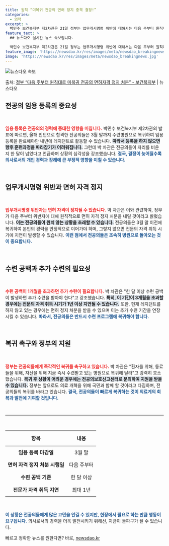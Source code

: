 ```yaml
---
title: 원칙 “미복귀 전공의 면허 정지 충격 결정!”
categories:
  - 의학
excerpt: >
  박민수 보건복지부 제2차관은 21일 정부는 업무개시명령 위반에 대해서는 다음 주부터 원칙대로 면허자격 정지 …
feature_text: >
  ## 뉴스다오 실시간 뉴스 속보입니다.

  박민수 보건복지부 제2차관은 21일 정부는 업무개시명령 위반에 대해서는 다음 주부터 원칙대로 면허자격 정지 …
feature_image: 'https://newsdao.kr/res/images/meta/newsdao_breakingnews.jpg'
image: 'https://newsdao.kr/res/images/meta/newsdao_breakingnews.jpg'
---
```


![뉴스다오 속보](https://newsdao.kr/res/images/meta/newsdao_breakingnews.jpg)

<p>출처: <a href="https://newsdao.kr/3394" rel="dofollow">정부 “다음 주부터 원칙대로 미복귀 전공의 면허자격 정지 처분”  - 보건복지부</a> | 뉴스다오</p>

<h2 data-ke-size="size26">전공의 임용 등록의 중요성</h2>

<p data-ke-size="size16">&nbsp;</p>

<b><span style="color: #ee2323;">임용 등록은 전공의의 경력에 중대한 영향을 미칩니다.</span></b> 박민수 보건복지부 제2차관의 발표에 따르면, 올해 인턴으로 합격한 전공의들은 3월 말까지 수련병원으로 복귀하여 임용 등록을 완료해야만 내년에 레지던트로 활동할 수 있습니다. <b><span style="background-color: #21538527;">따라서 등록을 하지 않으면 향후 훈련과정을 따라잡기가 어려워집니다.</span></b> 그런데 박 차관은 전공의들이 자리를 비운 지 한 달이 넘었다고 언급하며 상황의 심각성을 강조했습니다. <b><span style="color: #1a5490;">결국, 결정이 늦어질수록 의사로서의 개인 경력과 장래에 큰 부정적 영향을 미칠 수 있습니다.</span></b>

<p data-ke-size="size16">&nbsp;</p>

<h2 data-ke-size="size26">업무개시명령 위반과 면허 자격 정지</h2>

<p data-ke-size="size16">&nbsp;</p>

<b><span style="color: #ee2323;">업무개시명령 위반자는 면허 자격이 정지될 수 있습니다.</span></b> 박 차관은 이와 관련하여, 정부가 다음 주부터 위반자에 대해 원칙적으로 면허 자격 정지 처분을 내릴 것이라고 밝혔습니다. <b><span style="background-color: #21538527;">이는 전공의들이 원치 않는 상황을 초래할 수 있습니다.</span></b> 전공의들은 3월 말 이전에 복귀하여 본인의 경력을 안정적으로 이어가야 하며, 그렇지 않으면 전문의 자격 취득 시기에 지연이 발생할 수 있습니다. <b><span style="color: #1a5490;">이런 점에서 전공의들은 조속히 병원으로 돌아오는 것이 중요합니다.</span></b>

<p data-ke-size="size16">&nbsp;</p>

<h2 data-ke-size="size26">수련 공백과 추가 수련의 필요성</h2>

<p data-ke-size="size16">&nbsp;</p>

<b><span style="color: #ee2323;">수련 공백이 1개월을 초과하면 추가 수련이 필요합니다.</span></b> 박 차관은 "한 달 이상 수련 공백이 발생하면 추가 수련을 받아야 한다"고 강조했습니다. <b><span style="background-color: #21538527;">특히, 이 기간이 3개월을 초과할 경우에는 전문의 자격 취득 시기가 1년 이상 지연될 수 있습니다.</span></b> 또한, 현재 레지던트를 하지 않고 있는 경우에는 면허 정지 처분을 받을 수 있으며 이는 추가 수련 기간을 연장시킬 수 있습니다. <b><span style="color: #1a5490;">따라서, 전공의들은 반드시 수련 프로그램에 복귀해야 합니다.</span></b> 

<p data-ke-size="size16">&nbsp;</p>

<h2 data-ke-size="size26">복귀 촉구와 정부의 지원</h2>

<p data-ke-size="size16">&nbsp;</p>

<b><span style="color: #ee2323;">정부는 전공의들에게 즉각적인 복귀를 촉구하고 있습니다.</span></b> 박 차관은 "환자를 위해, 동료들을 위해, 자신을 위해 지금 즉시 수련받고 있는 병원으로 복귀해 달라"고 강력히 호소했습니다. <b><span style="background-color: #21538527;">복귀 후 상황이 어려운 경우에는 전공의보호신고센터로 문의하여 지원을 받을 수 있습니다.</span></b> 정부는 앞으로도 의료 개혁을 위해 국민과 함께 할 것이라고 다짐하며, 전공의들의 복귀를 바라고 있습니다. <b><span style="color: #1a5490;">결국, 전공의들이 빠르게 복귀하는 것이 의료계의 회복과 발전에 기여할 것입니다.</span></b>

<p data-ke-size="size16">&nbsp;</p>

<hr />

<p data-ke-size="size16">&nbsp;</p>

<table style="width: 100%; border-collapse: collapse;">
    <thead>
        <tr>
            <th style="text-align: center; height: 50px;"><b>항목</b></th>
            <th style="text-align: center; height: 50px;"><b>내용</b></th>
        </tr>
    </thead>
    <tbody>
        <tr>
            <td style="text-align: center; height: 40px;"><b>임용 등록 마감일</b></td>
            <td style="text-align: center; height: 40px;">3월 말</td>
        </tr>
        <tr>
            <td style="text-align: center; height: 40px;"><b>면허 자격 정지 처분 시행일</b></td>
            <td style="text-align: center; height: 40px;">다음 주부터</td>
        </tr>
        <tr>
            <td style="text-align: center; height: 40px;"><b>수련 공백 기준</b></td>
            <td style="text-align: center; height: 40px;">한 달 이상</td>
        </tr>
        <tr>
            <td style="text-align: center; height: 40px;"><b>전문가 자격 취득 지연</b></td>
            <td style="text-align: center; height: 40px;">최대 1년</td>
        </tr>
    </tbody>
</table>

<p data-ke-size="size16">&nbsp;</p>

<b><span style="color: #1a5490;">이 상황은 전공의들에게 많은 고민을 안길 수 있지만, 현장에서 필요로 하는 만큼 행동이 요구됩니다.</span></b> 의사로서의 경력을 더욱 발전시키기 위해선, 지금이 돌파구가 될 수 있습니다. 

빠르고 정확한 뉴스를 원한다면? 바로, <a href="https://newsdao.kr" rel="dofollow">newsdao.kr</a>


